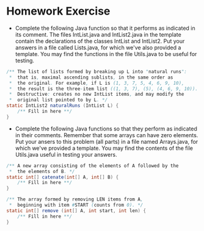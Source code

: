 # Homework Exercise
* Complete the following Java function so that it performs as indicated in its comment. The files IntList.java and IntList2.java in the template contain the declarations of the classes IntList and IntList2. Put your answers in a file called Lists.java, for which we've also provided a template. You may find the functions in the file Utils.java to be useful for testing.

```java
/** The list of lists formed by breaking up L into "natural runs":
 *  that is, maximal ascending sublists, in the same order as
 *  the original. For example, if L is (1, 3, 7, 5, 4, 6, 9, 10),
 *  the result is the three-item list ((1, 3, 7), (5), (4, 6, 9, 10)).
 *  Destructive: creates no new IntList items, and may modify the
 *  original list pointed to by L. */
static IntList2 naturalRuns (IntList L) {
	/** Fill in here **/
}
```

* Complete the following Java functions so that they perform as indicated in their comments. Remember that some arrays can have zero elements. Put your ansers to this problem (all parts) in a file named Arrays.java, for which we've provided a template. You may find the contents of the file Utils.java useful in testing your answers.

```java
/** A new array consisting of the elements of A followed by the
 *  the elements of B. */
static int[] catenate(int[] A, int[] B) {
	/** Fill in here **/
}

/** The array formed by removing LEN items from A,
 *  beginning with item #START (counts from 0). */
static int[] remove (int[] A, int start, int len) {
	/** Fill in here **/
}
```